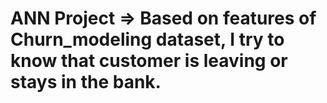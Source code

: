 <h1> ANN Project => Based on features of Churn_modeling dataset, I try to know that customer is leaving or stays in the bank. </h1>